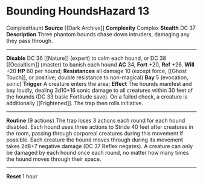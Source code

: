 ﻿---
ac: '34'
all_resistance: '10'
complexity: Complex
element: null
fortitude: '+20'
hardness: null
hazard_type: Haunt
hp: 60 per hound
id: '193'
immunity: null
level: '13'
name: Bounding Hounds
rarity: Common
reflex: '+26'
resistance:
- all damage 10 (except [[DATABASE/trait/Force|force]]
- '[[DATABASE/equipment/Ghost Touch|ghost touch]]'
- or [[DATABASE/trait/Positive|positive]] ; double resistance to non- [[DATABASE/trait/Magical|magical]]
  )
school: null
source: '[[DATABASE/source/Dark Archive|Dark Archive]]'
trait:
- '[[DATABASE/trait/Complex|Complex]]'
- '[[DATABASE/trait/Haunt|Haunt]]'
type: Hazard
weakness: null
will: '+20'

---
# Bounding Hounds<span class="item-type">Hazard 13</span>

<span class="item-trait">Complex</span><span class="item-trait">Haunt</span>
**Source** [[Dark Archive]]
**Complexity** Complex
**Stealth** DC 37
**Description** Three phantom hounds chase down intruders, damaging any they pass through.

---
**Disable** DC 36 [[Nature]] (expert) to calm each hound, or DC 38 [[Occultism]] (master) to banish each hound
**AC** 34, **Fort** +20, **Ref** +26, **Will** +20
**HP** 60 per hound; **Resistances** all damage 10 (except force, [[Ghost Touch]], or positive; double resistance to non-magical)
**Bay** <span class="action-icon">5</span> (evocation, sonic) **Trigger** A creature enters the area; **Effect** The hounds manifest and bay loudly, dealing 3d10+16 sonic damage to all creatures within 30 feet of the hounds (DC 33 basic Fortitude save). On a failed check, a creature is additionally [[Frightened]]. The trap then rolls initiative.

---
**Routine** (9 actions) The trap loses 3 actions each round for each hound disabled. Each hound uses three actions to Stride 40 feet after creatures in the room, passing through corporeal creatures during this movement if possible. Each creature the hound moves through during its movement takes 2d8+7 negative damage (DC 37 Reflex negates). A creature can only be damaged by each hound once each round, no matter how many times the hound moves through their space.

---
**Reset** 1 hour